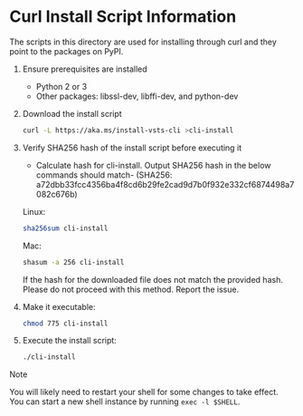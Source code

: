 Curl Install Script Information
==============

The scripts in this directory are used for installing through curl and they point to the packages on PyPI.

1. Ensure prerequisites are installed
   * Python 2 or 3
   * Other packages: libssl-dev, libffi-dev, and python-dev

2. Download the install script
   ```bash
   curl -L https://aka.ms/install-vsts-cli >cli-install
   ```

3. Verify SHA256 hash of the install script before executing it

    * Calculate hash for cli-install. Output SHA256 hash in the below commands should match-
        (SHA256: a72dbb33fcc4356ba4f8cd6b29fe2cad9d7b0f932e332cf6874498a7082c676b)

    Linux:
    ```bash
    sha256sum cli-install
    ```

    Mac:
    ```bash
    shasum -a 256 cli-install
    ```

    If the hash for the downloaded file does not match the provided hash. Please do not proceed with this method. 
    Report the issue.

4. Make it executable:

   ```bash
   chmod 775 cli-install
   ```

5. Execute the install script:
    ```bash
   ./cli-install
   ```

> [!NOTE]
> You will likely need to restart your shell for some changes to take effect. You can start a new shell instance by running `exec -l $SHELL`.
